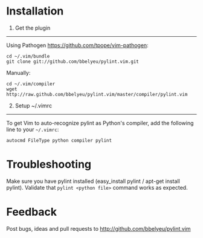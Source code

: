 Installation
============
1. Get the plugin
-----------------
Using Pathogen https://github.com/tpope/vim-pathogen:

    cd ~/.vim/bundle
    git clone git://github.com/bbelyeu/pylint.vim.git

Manually:

    cd ~/.vim/compiler
    wget http://raw.github.com/bbelyeu/pylint.vim/master/compiler/pylint.vim

2. Setup ~/.vimrc
-----------------
To get Vim to auto-recognize pylint as Python's compiler, add the following line to your `~/.vimrc`:

    autocmd FileType python compiler pylint


Troubleshooting
===============
Make sure you have pylint installed (easy\_install pylint / apt-get install pylint).
Validate that `pylint <python file>` command works as expected.


Feedback
========
Post bugs, ideas and pull requests to http://github.com/bbelyeu/pylint.vim
